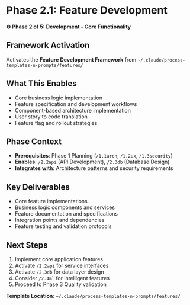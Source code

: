 # Phase 2.1: Feature Development

**⚙️ Phase 2 of 5: Development - Core Functionality**

## Framework Activation
Activates the **Feature Development Framework** from `~/.claude/process-templates-n-prompts/features/`

## What This Enables
- Core business logic implementation
- Feature specification and development workflows
- Component-based architecture implementation
- User story to code translation
- Feature flag and rollout strategies

## Phase Context
- **Prerequisites**: Phase 1 Planning (`/1.1arch`, `/1.2ux`, `/1.3security`)
- **Enables**: `/2.2api` (API Development), `/2.3db` (Database Design)
- **Integrates with**: Architecture patterns and security requirements

## Key Deliverables
- Core feature implementations
- Business logic components and services
- Feature documentation and specifications
- Integration points and dependencies
- Feature testing and validation protocols

## Next Steps
1. Implement core application features
2. Activate `/2.2api` for service interfaces
3. Activate `/2.3db` for data layer design
4. Consider `/2.4ml` for intelligent features
5. Proceed to Phase 3 Quality validation

**Template Location**: `~/.claude/process-templates-n-prompts/features/`
